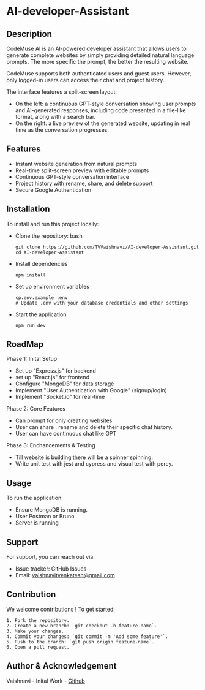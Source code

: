 # AI-developer-Assistant

## Description

CodeMuse AI is an AI-powered developer assistant that allows users to generate complete websites by simply providing detailed natural language prompts. The more specific the prompt, the better the resulting website.

CodeMuse supports both authenticated users and guest users. However, only logged-in users can access their chat and project history.

The interface features a split-screen layout:

* On the left: a continuous GPT-style conversation showing user prompts and AI-generated responses, including code presented in a file-like format, along with a search bar.
* On the right: a live preview of the generated website, updating in real time as the conversation progresses.

## Features

* Instant website generation from natural prompts
* Real-time split-screen preview with editable prompts
* Continuous GPT-style conversation interface
* Project history with rename, share, and delete support
* Secure Google Authentication

## Installation

To install and run this project locally:
 

* Clone the repository: bash

  ```
  git clone https://github.com/TVVaishnavi/AI-developer-Assistant.git 
  cd AI-developer-Assistant
  ```
* Install dependencies

  ```
  npm install
  ```
* Set up environment variables

  ```
  cp.env.example .env
  # Update .env with your database credentials and other settings
  ```
* Start the application

  ```
  npm run dev
  ```

## RoadMap

Phase 1: Inital Setup

* Set up "Express.js" for backend
* set up "React.js" for frontend
* Configure "MongoDB" for data storage
* Implement "User Authentication with Google" (signup/login)
* Implement "Socket.io" for real-time

Phase 2: Core Features

* Can prompt for only creating websites
* User can share , rename and delete their specific chat history.
* User can have continuous chat like GPT

Phase 3: Enchancements & Testing
    

* Till website is building there will be a spinner spinning.
* Write unit test with jest and cypress and visual test with percy.

## Usage

To run the application:


* Ensure MongoDB is running.
* User Postman or Bruno
* Server is running

## Support

For support, you can reach out via: 

* Issue tracker: GitHub Issues
* Email: vaishnavitvenkatesh@gmail.com

## Contribution

We welcome contributions ! To get started:

```
1. Fork the repository.
2. Create a new branch: `git checkout -b feature-name`.
3. Make your changes.
4. Commit your changes: `git commit -m 'Add some feature'`.
5. Push to the branch: `git push origin feature-name`.
6. Open a pull request.
```

## Author & Acknowledgement

Vaishnavi - Inital Work - [Github](https://github.com/TVVaishnavi)
